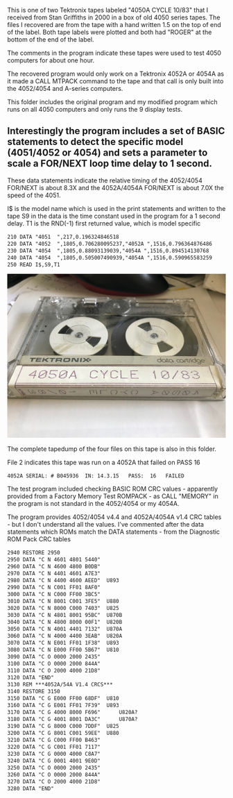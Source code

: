 This is one of two Tektronix tapes labeled "4050A CYCLE 10/83" that I received from Stan Griffiths in 2000 in a box of old 4050 series tapes.
The files I recovered are from the tape with a hand written 1.5 on the top of end of the label.
Both tape labels were plotted and both had "ROGER" at the bottom of the end of the label.

The comments in the program indicate these tapes were used to test 4050 computers for about one hour.

The recovered program would only work on a Tektronix 4052A or 4054A as it made a CALL MTPACK command to the tape and that call is only built into the 4052/4054 and A-series computers.

This folder includes the original program and my modified program which runs on all 4050 computers and only runs the 9 display tests.

Interestingly the program includes a set of BASIC statements to detect the specific model (4051/4052 or 4054) and sets a parameter to scale a FOR/NEXT loop time delay to 1 second.
---------
These data statements indicate the relative timing of the 4052/4054 FOR/NEXT is about 8.3X and the 4052A/4054A FOR/NEXT is about 7.0X the speed of the 4051.

I$ is the model name which is used in the print statements and written to the tape
S9 in the data is the time constant used in the program for a 1 second delay.
T1 is the RND(-1) first returned value, which is model specific
```
210 DATA "4051  ",217,0.196324846518
220 DATA "4052  ",1805,0.706280095237,"4052A ",1516,0.796364876486
230 DATA "4054  ",1805,0.88093139039,"4054A ",1516,0.894514130768
240 DATA "4054  ",1805,0.505007490939,"4054A ",1516,0.590965583259
250 READ I$,S9,T1
```
![Label and PCB front](./4050A_CYCLE_Tape.jpg)

The complete tapedump of the four files on this tape is also in this folder.

File 2 indicates this tape was run on a 4052A that failed on PASS 16
```
4052A SERIAL: # B045936  IN: 14.3.15   PASS:  16   FAILED
```
The test program included checking BASIC ROM CRC values - apparently provided from a Factory Memory Test ROMPACK - as CALL "MEMORY" in the program is not standard in the 4052/4054 or my 4054A.

The program provides 4052/4054 v4.4 and 4052A/4054A v1.4 CRC tables - but I don't understand all the values.
I've commented after the data statements which ROMs match the DATA statements - from the Diagnostic ROM Pack CRC tables

```2930 REM ***4052/54 V4.4 CRCS*** With patch
2940 RESTORE 2950
2950 DATA "C N 4601 4801 5440"
2960 DATA "C N 4600 4800 B0DB"
2970 DATA "C N 4401 4601 A7E3"
2980 DATA "C N 4400 4600 AEED"  U893
2990 DATA "C N C001 FF01 8AF0"  
3000 DATA "C N C000 FF00 3BC5"
3010 DATA "C N 8001 C001 3FE5"  U880
3020 DATA "C N 8000 C000 7403"  U825
3030 DATA "C N 4801 8001 95BC"  U870B
3040 DATA "C N 4800 8000 00F1"  U820B
3050 DATA "C N 4001 4401 7132"  U870A
3060 DATA "C N 4000 4400 3EAB"  U820A
3070 DATA "C N E001 FF01 1F38"  U893
3080 DATA "C N E000 FF00 5B67"  U810
3090 DATA "C O 0000 2000 2435"
3100 DATA "C O 0000 2000 844A"
3110 DATA "C O 2000 4000 21D8"
3120 DATA "END"
3130 REM ***4052A/54A V1.4 CRCS***
3140 RESTORE 3150
3150 DATA "C G E000 FF00 68DF"  U810
3160 DATA "C G E001 FF01 7F39"  U893
3170 DATA "C G 4000 8000 F696"      U820A?
3180 DATA "C G 4001 8001 DA3C"      U870A?
3190 DATA "C G 8000 C000 7DDF"  U825
3200 DATA "C G 8001 C001 59EE"  U880
3210 DATA "C G C000 FF00 B463"      
3220 DATA "C G C001 FF01 7117"
3230 DATA "C G 0000 4000 C8A7"
3240 DATA "C G 0001 4001 9E0D"
3250 DATA "C O 0000 2000 2435"
3260 DATA "C O 0000 2000 844A"
3270 DATA "C O 2000 4000 21D8"
3280 DATA "END"
```

